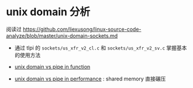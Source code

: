 # unix domain 分析

阅读过 https://github.com/liexusong/linux-source-code-analyze/blob/master/unix-domain-sockets.md

- 通过 tlpi 的 `sockets/us_xfr_v2_cl.c` 和 `sockets/us_xfr_v2_sv.c` 掌握基本的使用方法

- [unix domain vs pipe in function](https://stackoverflow.com/questions/9475442/unix-domain-socket-vs-named-pipes)
- [unix domain vs pipe in performance](https://stackoverflow.com/questions/1235958/ipc-performance-named-pipe-vs-socket) : shared memory 直接碾压
